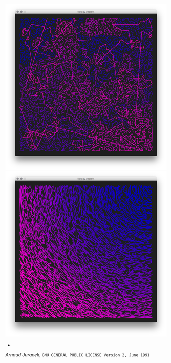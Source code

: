 ![preview](preview-0.png?raw=true "preview")
![preview](preview-1.png?raw=true "preview")

-
*Arnaud Juracek*, `GNU GENERAL PUBLIC LICENSE Version 2, June 1991`
